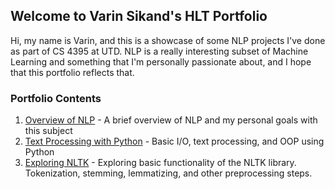 ## Welcome to Varin Sikand's HLT Portfolio

Hi, my name is Varin, and this is a showcase of some NLP projects I've done as part of CS 4395 at UTD. NLP is a really interesting subset of Machine Learning and something that I'm personally passionate about, and I hope that this portfolio reflects that.

### Portfolio Contents

1. [Overview of NLP](https://github.com/Whooosp/HLT-class/blob/main/Overview%20of%20NLP.pdf) - A brief overview of NLP and my personal goals with this subject
2. [Text Processing with Python](https://github.com/Whooosp/HLT-class/tree/main/HW1) - Basic I/O, text processing, and OOP using Python
3. [Exploring NLTK](https://github.com/Whooosp/HLT-class/blob/main/Portfolio%20Assignment%203%20Exploring%20NLTK.pdf) - Exploring basic functionality of the NLTK library. Tokenization, stemming, lemmatizing, and other preprocessing steps.
